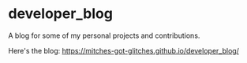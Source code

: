 # developer_blog
A blog for some of my personal projects and contributions.

Here's the blog:  https://mitches-got-glitches.github.io/developer_blog/